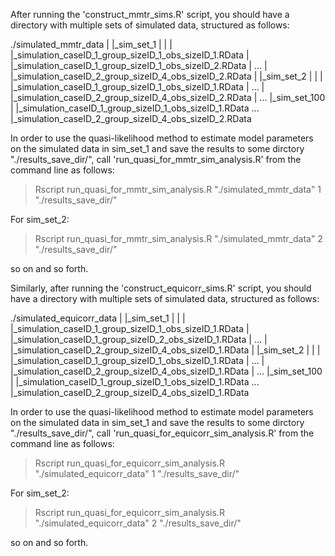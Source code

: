 After running the 'construct_mmtr_sims.R' script, you should have a 
directory with multiple sets of simulated data, structured as follows:

  ./simulated_mmtr_data
    |
    |_sim_set_1
    | |
    | |_simulation_caseID_1_group_sizeID_1_obs_sizeID_1.RData
    | |_simulation_caseID_1_group_sizeID_1_obs_sizeID_2.RData
    | ...
    | |_simulation_caseID_2_group_sizeID_4_obs_sizeID_2.RData
    |
    |_sim_set_2
    | |
    | |_simulation_caseID_1_group_sizeID_1_obs_sizeID_1.RData
    | ...
    | |_simulation_caseID_2_group_sizeID_4_obs_sizeID_2.RData
    |
    ...
    |_sim_set_100
      |
      |_simulation_caseID_1_group_sizeID_1_obs_sizeID_1.RData
      ...
      |_simulation_caseID_2_group_sizeID_4_obs_sizeID_2.RData

In order to use the quasi-likelihood method to estimate model parameters
on the simulated data in sim_set_1 and save the results to some dirctory
"./results_save_dir/", call 'run_quasi_for_mmtr_sim_analysis.R' from
the command line as follows:

  > Rscript run_quasi_for_mmtr_sim_analysis.R "./simulated_mmtr_data" 1 "./results_save_dir/"

For sim_set_2:

  > Rscript run_quasi_for_mmtr_sim_analysis.R "./simulated_mmtr_data" 2 "./results_save_dir/"

so on and so forth.

Similarly, after running the 'construct_equicorr_sims.R' script, you should have a 
directory with multiple sets of simulated data, structured as follows:

  ./simulated_equicorr_data
    |
    |_sim_set_1
    | |
    | |_simulation_caseID_1_group_sizeID_1_obs_sizeID_1.RData
    | |_simulation_caseID_1_group_sizeID_2_obs_sizeID_1.RData
    | ...
    | |_simulation_caseID_2_group_sizeID_4_obs_sizeID_1.RData
    |
    |_sim_set_2
    | |
    | |_simulation_caseID_1_group_sizeID_1_obs_sizeID_1.RData
    | ...
    | |_simulation_caseID_2_group_sizeID_4_obs_sizeID_1.RData
    |
    ...
    |_sim_set_100
      |
      |_simulation_caseID_1_group_sizeID_1_obs_sizeID_1.RData
      ...
      |_simulation_caseID_2_group_sizeID_4_obs_sizeID_1.RData

In order to use the quasi-likelihood method to estimate model parameters
on the simulated data in sim_set_1 and save the results to some dirctory
"./results_save_dir/", call 'run_quasi_for_equicorr_sim_analysis.R' from
the command line as follows:

  > Rscript run_quasi_for_equicorr_sim_analysis.R "./simulated_equicorr_data" 1 "./results_save_dir/"

For sim_set_2:

  > Rscript run_quasi_for_equicorr_sim_analysis.R "./simulated_equicorr_data" 2 "./results_save_dir/"

so on and so forth.
